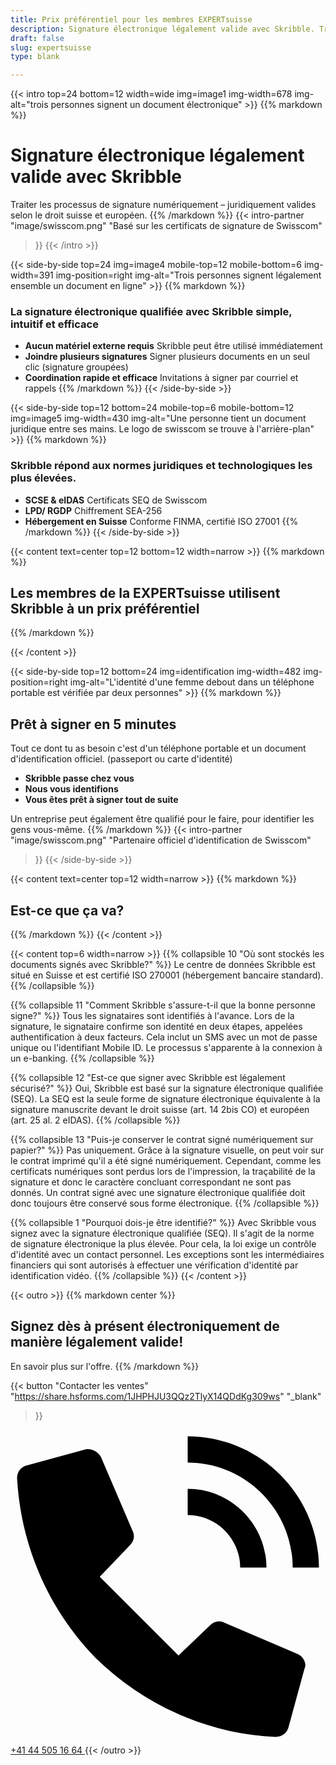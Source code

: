 ```yaml
---
title: Prix préférentiel pour les membres EXPERTsuisse
description: Signature électronique légalement valide avec Skribble. Traiter les processus de signature numériquement – juridiquement valides selon le droit suisse et européen.
draft: false
slug: expertsuisse
type: blank

---
```


{{< intro top=24 bottom=12 width=wide img=image1 img-width=678 img-alt="trois personnes signent un document électronique" >}}
{{% markdown %}}
# Signature électronique légalement valide avec Skribble
Traiter les processus de signature numériquement &ndash; juridiquement valides selon le droit suisse et européen.
{{% /markdown %}}
{{< intro-partner
  "image/swisscom.png"
  "Basé sur les certificats de signature de Swisscom"
>}}
{{< /intro >}}

[//]: # (--------------------------------------------------------------------------------------------------------------)

{{< side-by-side top=24 img=image4 mobile-top=12 mobile-bottom=6 img-width=391 img-position=right img-alt="Trois personnes signent légalement ensemble un document en ligne" >}}
{{% markdown %}}
### La signature électronique qualifiée avec Skribble simple, intuitif et efficace

- **Aucun matériel externe requis**
Skribble peut être utilisé immédiatement
- **Joindre plusieurs signatures**
Signer plusieurs documents en un seul clic (signature groupées)
- **Coordination rapide et efficace**
Invitations à signer par courriel et rappels
{{% /markdown %}}
{{< /side-by-side >}}

[//]: # (--------------------------------------------------------------------------------------------------------------)

{{< side-by-side top=12 bottom=24 mobile-top=6 mobile-bottom=12 img=image5 img-width=430 img-alt="Une personne tient un document juridique entre ses mains. Le logo de swisscom se trouve à l'arrière-plan" >}}
{{% markdown %}}
### Skribble répond aux normes juridiques et technologiques les plus élevées.

- **SCSE & eIDAS**
Certificats SEQ de Swisscom
- **LPD/ RGDP**
Chiffrement SEA-256
- **Hébergement en Suisse**
Conforme FINMA, certifié ISO 27001
{{% /markdown %}}
{{< /side-by-side >}}

[//]: # (--------------------------------------------------------------------------------------------------------------)

{{< content text=center top=12 bottom=12 width=narrow >}}
{{% markdown %}}
## Les membres de la EXPERTsuisse utilisent Skribble à un prix préférentiel
{{% /markdown %}}

{{< /content >}}

[//]: # (--------------------------------------------------------------------------------------------------------------)

{{< side-by-side top=12 bottom=24 img=identification img-width=482 img-position=right img-alt="L'identité d'une femme debout dans un téléphone portable est vérifiée par deux personnes" >}}
{{% markdown %}}
## Prêt à signer en 5 minutes

Tout ce dont tu as besoin c'est d'un téléphone portable et un document d'identification officiel. (passeport ou carte d'identité)

- **Skribble passe chez vous**
- **Nous vous identifions**
- **Vous êtes prêt à signer tout de suite**

Un entreprise peut également être qualifié pour le faire, pour identifier les gens vous-même.
{{% /markdown %}}
{{< intro-partner
  "image/swisscom.png"
  "Partenaire officiel d'identification de Swisscom"
>}}
{{< /side-by-side >}}

[//]: # (--------------------------------------------------------------------------------------------------------------)

{{< content text=center top=12 width=narrow >}}
{{% markdown %}}
## Est-ce que ça va?
{{% /markdown %}}
{{< /content >}}

{{< content top=6 width=narrow >}}
{{% collapsible 10 "Où sont stockés les documents signés avec Skribble?" %}}
Le centre de données Skribble est situé en Suisse et est certifié ISO 270001 (hébergement bancaire standard).
{{% /collapsible %}}

{{% collapsible 11 "Comment Skribble s'assure-t-il que la bonne personne signe?" %}}
Tous les signataires sont identifiés à l'avance. Lors de la signature, le signataire confirme son identité en deux étapes, appelées authentification à deux facteurs. Cela inclut un SMS avec un mot de passe unique ou l'identifiant Mobile ID. Le processus s'apparente à la connexion à un e-banking.
{{% /collapsible %}}

{{% collapsible 12 "Est-ce que signer avec Skribble est légalement sécurisé?" %}}
Oui, Skribble est basé sur la signature électronique qualifiée (SEQ). La SEQ est la seule forme de signature électronique équivalente à la signature manuscrite devant le droit suisse (art. 14 2bis CO) et européen (art. 25 al. 2 eIDAS).
{{% /collapsible %}}

{{% collapsible 13 "Puis-je conserver le contrat signé numériquement sur papier?" %}}
Pas uniquement. Grâce à la signature visuelle, on peut voir sur le contrat imprimé qu'il a été signé numériquement. Cependant, comme les certificats numériques sont perdus lors de l'impression, la traçabilité de la signature et donc le caractère concluant correspondant ne sont pas donnés. Un contrat signé avec une signature électronique qualifiée doit donc toujours être conservé sous forme électronique.
{{% /collapsible %}}

{{% collapsible 1 "Pourquoi dois-je être identifié?" %}}
Avec Skribble vous signez avec la signature électronique qualifiée (SEQ).
Il s'agit de la norme de signature électronique la plus élevée. Pour cela,
la loi exige un contrôle d'identité avec un contact personnel. Les exceptions
sont les intermédiaires financiers qui sont autorisés à effectuer
une vérification d'identité par identification vidéo.
{{% /collapsible %}}
{{< /content >}}

[//]: # (--------------------------------------------------------------------------------------------------------------)

{{< outro >}}
{{% markdown center %}}
## Signez dès à présent électroniquement de manière légalement valide!
En savoir plus sur l'offre.
{{% /markdown %}}

{{< button
  "Contacter les ventes"
  "https://share.hsforms.com/1JHPHJU3QQz2TlyX14QDdKg309ws"
  "_blank"
>}}
<a class="mobile-link outro__link" href="tel:+41445051664">
  <svg version="1.1" id="Ebene_1" xmlns="http://www.w3.org/2000/svg" xmlns:xlink="http://www.w3.org/1999/xlink" x="0px" y="0px"
	 viewBox="0 0 24 24" style="enable-background:new 0 0 24 24;" xml:space="preserve">
		<path d="M21.5,10.5h2c0-5.5-4.5-10-10-10v2C17.9,2.5,21.5,6.1,21.5,10.5z M17.5,10.5h2c0-3.3-2.7-6-6-6v2
			C15.7,6.5,17.5,8.3,17.5,10.5z M21.9,17.1l-5.6-2.4c-0.4-0.2-0.8-0.1-1.1,0.2l-2.4,2.3l-6-6l2.3-2.4c0.3-0.3,0.4-0.7,0.2-1.1
			L6.9,2.1C6.7,1.7,6.2,1.4,5.7,1.5L1.3,2.7c-0.5,0.1-0.8,0.5-0.8,1c0.3,5.2,2.4,10,6,13.7c3.7,3.6,8.6,5.8,13.7,6
			c0.5,0,0.9-0.3,1-0.8l1.2-4.4C22.6,17.8,22.3,17.3,21.9,17.1z"/>
  </svg>
  +41 44 505 16 64
</a>
{{< /outro >}}

[//]: # (--------------------------------------------------------------------------------------------------------------)
